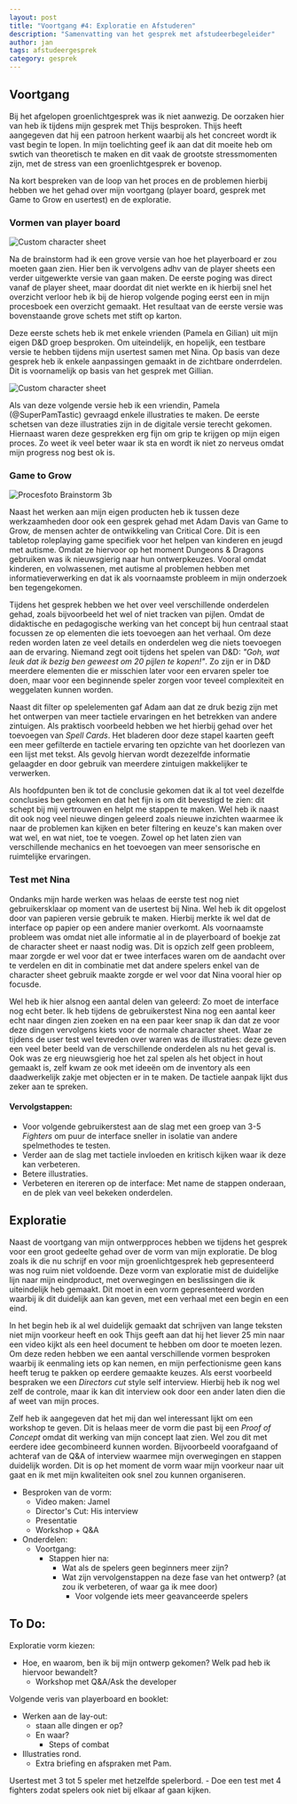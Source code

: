 ```yaml
---
layout: post
title: "Voortgang #4: Exploratie en Afstuderen"
description: "Samenvatting van het gesprek met afstudeerbegeleider"
author: jan
tags: afstudeergesprek
category: gesprek
---
```



## Voortgang

Bij het afgelopen groenlichtgesprek was ik niet aanwezig. De oorzaken hier van heb ik tijdens mijn gesprek met Thijs besproken. Thijs heeft aangegeven dat hij een patroon herkent waarbij als het concreet wordt ik vast begin te lopen. In mijn toelichting geef ik aan dat dit moeite heb om swtich van theoretisch te maken en dit vaak de grootste stressmomenten zijn, met de stress van een groenlichtgesprek er bovenop.

Na kort bespreken van de loop van het proces en de problemen hierbij hebben we het gehad over mijn voortgang (player board, gesprek met Game to Grow en usertest) en de exploratie.

### Vormen van player board

![Custom character sheet]({{site.url}}/assets/board01paper.jpg)

Na de brainstorm had ik een grove versie van hoe het playerboard er zou moeten gaan zien. Hier ben ik vervolgens adhv van de player sheets een verder uitgewerkte versie van gaan maken. De eerste poging was direct vanaf de player sheet, maar doordat dit niet werkte en ik hierbij snel het overzicht verloor heb ik bij de hierop volgende poging eerst een in mijn procesboek een overzicht gemaakt. Het resultaat van de eerste versie was bovenstaande grove schets met stift op karton.

Deze eerste schets heb ik met enkele vrienden (Pamela en Gilian) uit mijn eigen D&D groep besproken. Om uiteindelijk, en hopelijk, een testbare versie te hebben tijdens mijn usertest samen met Nina. Op basis van deze gesprek heb ik enkele aanpassingen gemaakt in de zichtbare onderrdelen. Dit is voornamelijk op basis van het gesprek met Gillian.

![Custom character sheet]({{site.url}}/assets/board01screenshot.png)

Als van deze volgende versie heb ik een vriendin, Pamela (@SuperPamTastic) gevraagd enkele illustraties te maken. De eerste schetsen van deze illustraties zijn in de digitale versie terecht gekomen. Hiernaast waren deze gesprekken erg fijn om grip te krijgen op mijn eigen proces. Zo weet ik veel beter waar ik sta en wordt ik niet zo nerveus omdat mijn progress nog best ok is.


### Game to Grow

![Procesfoto Brainstorm 3b]({{site.url}}/assets/gametogrow.jpg)

Naast het werken aan mijn eigen producten heb ik tussen deze werkzaamheden door ook een gesprek gehad met Adam Davis van Game to Grow, de mensen achter de ontwikkeling van Critical Core. Dit is een tabletop roleplaying game specifiek voor het helpen van kinderen en jeugd met autisme. Omdat ze hiervoor op het moment Dungeons & Dragons gebruiken was ik nieuwsgierig naar hun ontwerpkeuzes. Vooral omdat kinderen, en volwassenen, met autisme al problemen hebben met informatieverwerking en dat ik als voornaamste probleem in mijn onderzoek ben tegengekomen. 

Tijdens het gesprek hebben we het over veel verschillende onderdelen gehad, zoals bijvoorbeeld het wel of niet tracken van pijlen. Omdat de didaktische en pedagogische werking van het concept bij hun centraal staat focussen ze op elementen die iets toevoegen aan het verhaal. Om deze reden worden laten ze veel details en onderdelen weg die niets toevoegen aan de ervaring. Niemand zegt ooit tijdens het spelen van D&D: _"Goh, wat leuk dat ik bezig ben geweest om 20 pijlen te kopen!"_. Zo zijn er in D&D meerdere elementen die er misschien later voor een ervaren speler toe doen, maar voor een beginnende speler zorgen voor teveel complexiteit en weggelaten kunnen worden.

Naast dit filter op spelelementen gaf Adam aan dat ze druk bezig zijn met het ontwerpen van meer tactiele ervaringen en het betrekken van andere zintuigen. Als praktisch voorbeeld hebben we het hierbij gehad over het toevoegen van _Spell Cards_. Het bladeren door deze stapel kaarten geeft een meer gefilterde en tactiele ervaring ten opzichte van het doorlezen van een lijst met tekst. Als gevolg hiervan wordt dezezelfde informatie gelaagder en door gebruik van meerdere zintuigen makkelijker te verwerken.

Als hoofdpunten ben ik tot de conclusie gekomen dat ik al tot veel dezelfde conclusies ben gekomen en dat het fijn is om dit bevestigd te zien: dit schept bij mij vertrouwen en helpt me stappen te maken. Wel heb ik naast dit ook nog veel nieuwe dingen geleerd zoals nieuwe inzichten waarmee ik naar de problemen kan kijken en beter filtering en keuze's kan maken over wat wel, en wat niet, toe te voegen. Zowel op het laten zien van verschillende mechanics en het toevoegen van meer sensorische en ruimtelijke ervaringen.

### Test met Nina
Ondanks mijn harde werken was helaas de eerste test nog niet gebruikersklaar op moment van de usertest bij Nina. Wel heb ik dit opgelost door van papieren versie gebruik te maken. Hierbij merkte ik wel dat de interface op papier op een andere manier overkomt. Als voornaamste probleem was omdat niet alle informatie al in de playerboard of boekje zat de character sheet er naast nodig was. Dit is opzich zelf geen probleem, maar zorgde er wel voor dat er twee interfaces waren om de aandacht over te verdelen en dit in combinatie met dat andere spelers enkel van de character sheet gebruik maakte zorgde er wel voor dat Nina vooral hier op focusde. 

Wel heb ik hier alsnog een aantal delen van geleerd: Zo moet de interface nog echt beter. Ik heb tijdens de gebruikerstest Nina nog een aantal keer echt naar dingen zien zoeken en na een paar keer snap ik dan dat ze voor deze dingen vervolgens kiets voor de normale character sheet. Waar ze tijdens de user test wel tevreden over waren was de illustraties: deze geven een veel beter beeld van de verschillende onderdelen als nu het geval is. Ook was ze erg nieuwsgierig hoe het zal spelen als het object in hout gemaakt is, zelf kwam ze ook met ideeën om de inventory als een daadwerkelijk zakje met objecten er in te maken. De tactiele aanpak lijkt dus zeker aan te spreken.

#### Vervolgstappen:
 - Voor volgende gebruikerstest aan de slag met een groep van 3-5 _Fighters_ om puur de interface sneller in isolatie van andere spelmethodes te testen.  
 - Verder aan de slag met tactiele invloeden en kritisch kijken waar ik deze kan verbeteren. 
 - Betere illustraties.
 - Verbeteren en itereren op de interface: Met name de stappen onderaan, en de plek van veel bekeken onderdelen. 

## Exploratie

Naast de voortgang van mijn ontwerpproces hebben we tijdens het gesprek voor een groot gedeelte gehad over de vorm van mijn exploratie. De blog zoals ik die nu schrijf en voor mijn groenlichtgesprek heb gepresenteerd was nog ruim niet voldoende. Deze vorm van exploratie mist de duidelijke lijn naar mijn eindproduct, met overwegingen en beslissingen die ik uiteindelijk heb gemaakt. Dit moet in een vorm gepresenteerd worden waarbij ik dit duidelijk aan kan geven, met een verhaal met een begin en een eind. 

In het begin heb ik al wel duidelijk gemaakt dat schrijven van lange teksten niet mijn voorkeur heeft en ook Thijs geeft aan dat hij het liever 25 min naar een video kijkt als een heel document te hebben om door te moeten lezen. Om deze reden hebben we een aantal verschillende vormen besproken waarbij ik eenmaling iets op kan nemen, en mijn perfectionisme geen kans heeft terug te pakken op eerdere gemaakte keuzes. Als eerst voorbeeld bespraken we een _Directors cut_ style self interview. Hierbij heb ik nog wel zelf de controle, maar ik kan dit interview ook door een ander laten dien die af weet van mijn proces.

Zelf heb ik aangegeven dat het mij dan wel interessant lijkt om een workshop te geven. Dit is helaas meer de vorm die past bij een _Proof of Concept_ omdat dit werking van mijn concept laat zien. Wel zou dit met eerdere idee gecombineerd kunnen worden. Bijvoorbeeld voorafgaand of achteraf van de Q&A of interview waarmee mijn overwegingen en stappen duidelijk worden. Dit is op het moment de vorm waar mijn voorkeur naar uit gaat en ik met mijn kwaliteiten ook snel zou kunnen organiseren. 

- Besproken van de vorm:
 	- Video maken: Jamel
 	- Director's Cut: His interview
 	- Presentatie
 	- Workshop + Q&A
- Onderdelen:
 	- Voortgang:
	 	- Stappen hier na: 
	 		- Wat als de spelers geen beginners meer zijn?
	 		- Wat zijn vervolgenstappen na deze fase van het ontwerp? (at zou ik verbeteren, of waar ga ik mee door)	
	 			- Voor volgende iets meer geavanceerde spelers

## To Do:

Exploratie vorm kiezen:
 - Hoe, en waarom, ben ik bij mijn ontwerp gekomen? Welk pad heb ik hiervoor bewandelt?
	- Workshop met Q&A/Ask the developer

Volgende veris van playerboard en booklet:
- Werken aan de lay-out:
	- staan alle dingen er op?
	- En waar?
		- Steps of combat
- Illustraties rond.
	- Extra briefing en afspraken met Pam.

Usertest met 3 tot 5 speler met hetzelfde spelerbord.
 	- Doe een test met 4 fighters zodat spelers ook niet bij elkaar af gaan kijken. 